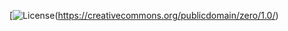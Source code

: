 [![License](https://badgen.net/static/license/CC0/white)(https://creativecommons.org/publicdomain/zero/1.0/)
